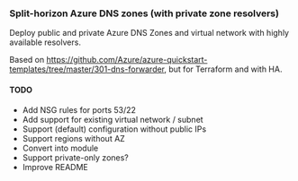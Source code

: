 ### Split-horizon Azure DNS zones (with private zone resolvers)

Deploy public and private Azure DNS Zones and virtual network with highly available resolvers.

Based on https://github.com/Azure/azure-quickstart-templates/tree/master/301-dns-forwarder, but for Terraform and with HA.

#### TODO

- Add NSG rules for ports 53/22
- Add support for existing virtual network / subnet
- Support (default) configuration without public IPs
- Support regions without AZ
- Convert into module
- Support private-only zones?
- Improve README
